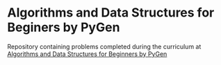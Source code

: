 # Algorithms and Data Structures for Beginers by PyGen

Repository containing problems completed during the curriculum at [Algorithms and Data Structures for Beginners by PyGen](https://stepik.org/course/100575/syllabus)
